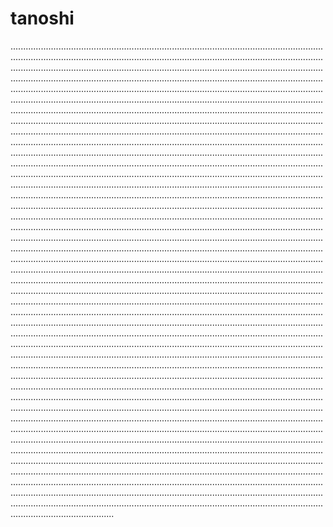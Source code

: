 # tanoshi
.........................................................................................................................................................................................................................................................................................................................................................................................................................................................................................................................................................................................................................................................................................................................................................................................................................................................................................................................................................................................................................................................................................................................................................................................................................................................................................................................................................................................................................................................................................................................................................................................................................................................................................................................................................................................................................................................................................................................................................................................................................................................................................................................................................................................................................................................................................................................................................................................................................................................................................................................................................................................................................................................................................................................................................................................................................................................................................................................................................................................................................................................................................................................................................................................................................................................................................................................................................................................................................................................................................................................................................................................................................................................................................................................................................................................................................................................................................................................................................................................................................................................................................................................................................................................................................................................................................................................................................................................................................................................................................................................................................................................................................................................................................................................................................................................................................................................................................................................................................................................................................................................................................................................................................................................................................................................................................................................................................................................................................................................................................................................................................................................................................................................................................................................